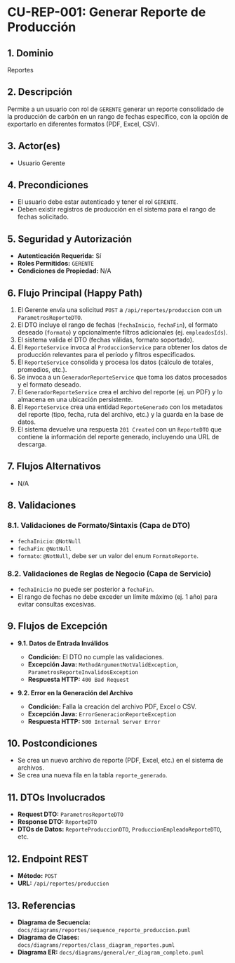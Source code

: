 # CU-REP-001: Generar Reporte de Producción

## 1. Dominio
Reportes

## 2. Descripción
Permite a un usuario con rol de `GERENTE` generar un reporte consolidado de la producción de carbón en un rango de fechas específico, con la opción de exportarlo en diferentes formatos (PDF, Excel, CSV).

## 3. Actor(es)
*   Usuario Gerente

## 4. Precondiciones
*   El usuario debe estar autenticado y tener el rol `GERENTE`.
*   Deben existir registros de producción en el sistema para el rango de fechas solicitado.

## 5. Seguridad y Autorización
*   **Autenticación Requerida:** Sí
*   **Roles Permitidos:** `GERENTE`
*   **Condiciones de Propiedad:** N/A

## 6. Flujo Principal (Happy Path)
1.  El Gerente envía una solicitud `POST` a `/api/reportes/produccion` con un `ParametrosReporteDTO`.
2.  El DTO incluye el rango de fechas (`fechaInicio`, `fechaFin`), el formato deseado (`formato`) y opcionalmente filtros adicionales (ej. `empleadosIds`).
3.  El sistema valida el DTO (fechas válidas, formato soportado).
4.  El `ReporteService` invoca al `ProduccionService` para obtener los datos de producción relevantes para el período y filtros especificados.
5.  El `ReporteService` consolida y procesa los datos (cálculo de totales, promedios, etc.).
6.  Se invoca a un `GeneradorReporteService` que toma los datos procesados y el formato deseado.
7.  El `GeneradorReporteService` crea el archivo del reporte (ej. un PDF) y lo almacena en una ubicación persistente.
8.  El `ReporteService` crea una entidad `ReporteGenerado` con los metadatos del reporte (tipo, fecha, ruta del archivo, etc.) y la guarda en la base de datos.
9.  El sistema devuelve una respuesta `201 Created` con un `ReporteDTO` que contiene la información del reporte generado, incluyendo una URL de descarga.

## 7. Flujos Alternativos
*   N/A

## 8. Validaciones

### 8.1. Validaciones de Formato/Sintaxis (Capa de DTO)
*   `fechaInicio`: `@NotNull`
*   `fechaFin`: `@NotNull`
*   `formato`: `@NotNull`, debe ser un valor del enum `FormatoReporte`.

### 8.2. Validaciones de Reglas de Negocio (Capa de Servicio)
*   `fechaInicio` no puede ser posterior a `fechaFin`.
*   El rango de fechas no debe exceder un límite máximo (ej. 1 año) para evitar consultas excesivas.

## 9. Flujos de Excepción

*   **9.1. Datos de Entrada Inválidos**
    *   **Condición:** El DTO no cumple las validaciones.
    *   **Excepción Java:** `MethodArgumentNotValidException`, `ParametrosReporteInvalidosException`
    *   **Respuesta HTTP:** `400 Bad Request`

*   **9.2. Error en la Generación del Archivo**
    *   **Condición:** Falla la creación del archivo PDF, Excel o CSV.
    *   **Excepción Java:** `ErrorGeneracionReporteException`
    *   **Respuesta HTTP:** `500 Internal Server Error`

## 10. Postcondiciones
*   Se crea un nuevo archivo de reporte (PDF, Excel, etc.) en el sistema de archivos.
*   Se crea una nueva fila en la tabla `reporte_generado`.

## 11. DTOs Involucrados
*   **Request DTO:** `ParametrosReporteDTO`
*   **Response DTO:** `ReporteDTO`
*   **DTOs de Datos:** `ReporteProduccionDTO`, `ProduccionEmpleadoReporteDTO`, etc.

## 12. Endpoint REST
*   **Método:** `POST`
*   **URL:** `/api/reportes/produccion`

## 13. Referencias
*   **Diagrama de Secuencia:** `docs/diagrams/reportes/sequence_reporte_produccion.puml`
*   **Diagrama de Clases:** `docs/diagrams/reportes/class_diagram_reportes.puml`
*   **Diagrama ER:** `docs/diagrams/general/er_diagram_completo.puml`

